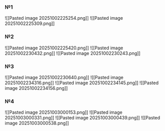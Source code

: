 ### №1
![[Pasted image 20251002225254.png]]
![[Pasted image 20251002225309.png]]
### №2
![[Pasted image 20251002225420.png]]
![[Pasted image 20251002230432.png]]
![[Pasted image 20251002230243.png]]
### №3
![[Pasted image 20251002230640.png]]
![[Pasted image 20251002234316.png]]
![[Pasted image 20251002234145.png]]
![[Pasted image 20251002234156.png]]
### №4
![[Pasted image 20251003000153.png]]
![[Pasted image 20251003000331.png]]
![[Pasted image 20251003000439.png]]
![[Pasted image 20251003000538.png]]
